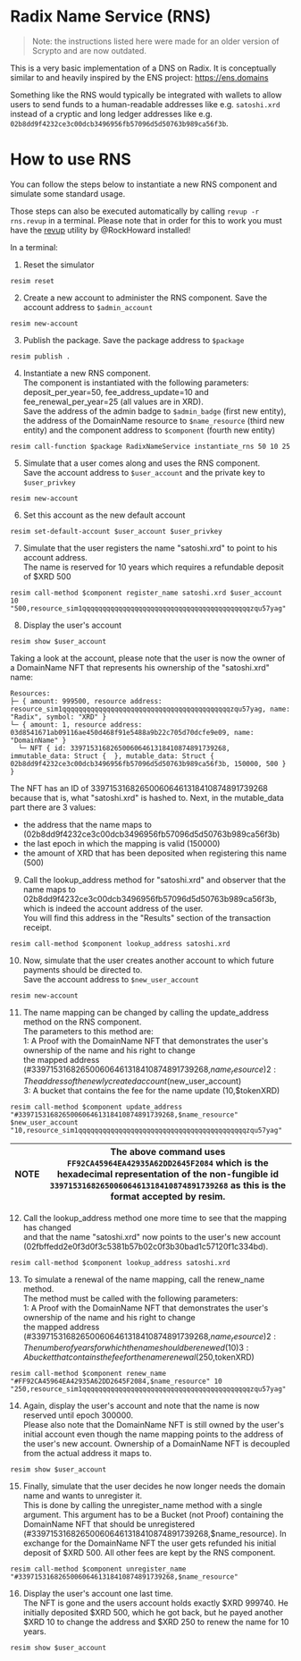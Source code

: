 # Radix Name Service (RNS)

> Note: the instructions listed here were made for an older version of Scrypto and are now outdated.

This is a very basic implementation of a DNS on Radix. It is conceptually similar to and heavily inspired by the ENS
project: https://ens.domains

Something like the RNS would typically be integrated with wallets to allow users to send funds to a human-readable
addresses like e.g. `satoshi.xrd` instead of a cryptic and long ledger addresses like e.g.
`02b8dd9f4232ce3c00dcb3496956fb57096d5d50763b989ca56f3b`.

# How to use RNS
You can follow the steps below to instantiate a new RNS component and simulate some standard usage.  

Those steps can also be executed automatically by calling `revup -r rns.revup` in a terminal. Please note that in order
for this to work you must have the [revup](https://github.com/RadGuild/revup) utility by @RockHoward installed!

In a terminal:

1. Reset the simulator
```
resim reset
```
2. Create a new account to administer the RNS component. Save the account address to `$admin_account`
```
resim new-account
```
3. Publish the package. Save the package address to `$package`
```
resim publish .
```
4. Instantiate a new RNS component.  
The component is instantiated with the following parameters:
deposit_per_year=50, fee_address_update=10 and fee_renewal_per_year=25 (all values are in XRD).  
Save the address of the admin badge to `$admin_badge` (first new entity), the address of the DomainName resource
to `$name_resource` (third new entity) and the component address to `$component` (fourth new entity)
```
resim call-function $package RadixNameService instantiate_rns 50 10 25 
```
5. Simulate that a user comes along and uses the RNS component.  
Save the account address to `$user_account` and the private key to `$user_privkey`
```
resim new-account
```
6. Set this account as the new default account
```
resim set-default-account $user_account $user_privkey
```
7. Simulate that the user registers the name "satoshi.xrd" to point to his account address.  
The name is reserved for 10 years which requires a refundable deposit of $XRD 500
```
resim call-method $component register_name satoshi.xrd $user_account 10 "500,resource_sim1qqqqqqqqqqqqqqqqqqqqqqqqqqqqqqqqqqqqqqqqqqzqu57yag"
```
8. Display the user's account
```
resim show $user_account
```
Taking a look at the account, please note that the user is now the owner of a DomainName NFT that represents his
ownership of the "satoshi.xrd" name:
```
Resources:
├─ { amount: 999500, resource address: resource_sim1qqqqqqqqqqqqqqqqqqqqqqqqqqqqqqqqqqqqqqqqqqzqu57yag, name: "Radix", symbol: "XRD" }
└─ { amount: 1, resource address: 03d8541671ab09116ae450d468f91e5488a9b22c705d70dcfe9e09, name: "DomainName" }
  └─ NFT { id: 339715316826500606461318410874891739268, immutable_data: Struct {  }, mutable_data: Struct { 02b8dd9f4232ce3c00dcb3496956fb57096d5d50763b989ca56f3b, 150000, 500 } }
```
The NFT has an ID of 339715316826500606461318410874891739268 because that is, what "satoshi.xrd" is hashed to.
Next, in the mutable_data part there are 3 values:
- the address that the name maps to (02b8dd9f4232ce3c00dcb3496956fb57096d5d50763b989ca56f3b)
- the last epoch in which the mapping is valid (150000)
- the amount of XRD that has been deposited when registering this name (500)

9. Call the lookup_address method for "satoshi.xrd" and observer that the name maps to
02b8dd9f4232ce3c00dcb3496956fb57096d5d50763b989ca56f3b, which is indeed the account address of the user.  
You will find this address in the "Results" section of the transaction receipt.
```
resim call-method $component lookup_address satoshi.xrd
```
10. Now, simulate that the user creates another account to which future payments should be directed to.  
Save the account address to `$new_user_account`
```
resim new-account
```
11. The name mapping can be changed by calling the update_address method on the RNS component.  
The parameters to this method are:  
1: A Proof with the DomainName NFT that demonstrates the user's ownership of the name and his right to change  
the mapped address (#339715316826500606461318410874891739268,$name_resource)  
2: The address of the newly created account ($new_user_account)  
3: A bucket that contains the fee for the name update (10,$tokenXRD)
```
resim call-method $component update_address "#339715316826500606461318410874891739268,$name_resource" $new_user_account "10,resource_sim1qqqqqqqqqqqqqqqqqqqqqqqqqqqqqqqqqqqqqqqqqqzqu57yag"
```

|**NOTE**| The above command uses `FF92CA45964EA42935A62DD2645F2084` which is the hexadecimal representation of the non-fungible id `339715316826500606461318410874891739268` as this is the format accepted by resim.|
|----|-----|

12. Call the lookup_address method one more time to see that the mapping has changed  
and that the name "satoshi.xrd" now points to the user's new account  
(02fbffedd2e0f3d0f3c5381b57b02c0f3b30bad1c57120f1c334bd).
```
resim call-method $component lookup_address satoshi.xrd
```
13. To simulate a renewal of the name mapping, call the renew_name method.  
The method must be called with the following parameters:  
1: A Proof with the DomainName NFT that demonstrates the user's ownership of the name and his right to change  
the mapped address (#339715316826500606461318410874891739268,$name_resource)  
2: The number of years for which the name should be renewed (10)  
3: A bucket that contains the fee for the name renewal (250,$tokenXRD)  
```
resim call-method $component renew_name "#FF92CA45964EA42935A62DD2645F2084,$name_resource" 10 "250,resource_sim1qqqqqqqqqqqqqqqqqqqqqqqqqqqqqqqqqqqqqqqqqqzqu57yag"
```

14. Again, display the user's account and note that the name is now reserved until epoch 300000.  
Please also note that the DomainName NFT is still owned by the user's initial account even though the name
mapping points to the address of the user's new account. Ownership of a DomainName NFT is decoupled from
the actual address it maps to.
```
resim show $user_account
```

15. Finally, simulate that the user decides he now longer needs the domain name and wants to unregister it.  
This is done by calling the unregister_name method with a single argument.
This argument has to be a Bucket (not Proof) containing the DomainName NFT that should be unregistered
(#339715316826500606461318410874891739268,$name_resource).
In exchange for the DomainName NFT the user gets refunded his initial deposit of $XRD 500.
All other fees are kept by the RNS component.
```
resim call-method $component unregister_name "#339715316826500606461318410874891739268,$name_resource"
```

16. Display the user's account one last time.  
The NFT is gone and the users account holds exactly $XRD 999740. He initially deposited $XRD 500, which he got back,
but he payed another $XRD 10 to change the address and $XRD 250 to renew the name for 10 years.
```
resim show $user_account
```
